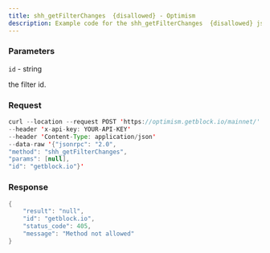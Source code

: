 ```yaml
---
title: shh_getFilterChanges  {disallowed} - Optimism
description: Example code for the shh_getFilterChanges  {disallowed} json-rpc method. Сomplete guide on how to use shh_getFilterChanges  {disallowed} json-rpc in GetBlock.io Web3 documentation.
---
```


### Parameters


`id` - string

the filter id.

### Request

``` java
curl --location --request POST 'https://optimism.getblock.io/mainnet/' 
--header 'x-api-key: YOUR-API-KEY' 
--header 'Content-Type: application/json' 
--data-raw '{"jsonrpc": "2.0",
"method": "shh_getFilterChanges",
"params": [null],
"id": "getblock.io"}'
```

###  Response

``` java
{
    "result": "null",
    "id": "getblock.io",
    "status_code": 405,
    "message": "Method not allowed"
}
```

